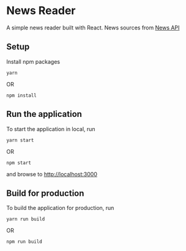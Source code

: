 # News Reader

A simple news reader built with React. News sources from [News API](https://newsapi.org/)

## Setup

Install npm packages

```
yarn
```

OR

```
npm install
```

## Run the application

To start the application in local, run

```
yarn start
```

OR

```
npm start
```

and browse to [http://localhost:3000](http://localhost:3000)

## Build for production

To build the application for production, run

```
yarn run build
```

OR

```
npm run build
```
